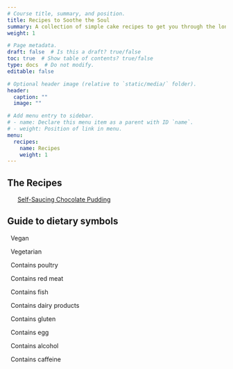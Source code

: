 ```yaml
---
# Course title, summary, and position.
title: Recipes to Soothe the Soul
summary: A collection of simple cake recipes to get you through the long days (a work-in-progress!)
weight: 1

# Page metadata.
draft: false  # Is this a draft? true/false
toc: true  # Show table of contents? true/false
type: docs  # Do not modify.
editable: false

# Optional header image (relative to `static/media/` folder).
header:
  caption: ""
  image: ""

# Add menu entry to sidebar.
# - name: Declare this menu item as a parent with ID `name`.
# - weight: Position of link in menu.
menu:
  recipes:
    name: Recipes
    weight: 1
---
```

## The Recipes

<i class="fas fa-leaf" title="Vegetarian"></i> &nbsp; <i class="fas fa-cheese" title="Contains diary products"></i> &nbsp; <i class="fas fa-bread-slice" title="Contains gluten"></i> &nbsp; [Self-Saucing Chocolate Pudding](https://www.paytonelyce.com/resource/recipes/choc-pudd/)


## Guide to dietary symbols

<i class="fas fa-seedling" title="Vegan"></i> &nbsp; Vegan

<i class="fas fa-leaf" title="Vegetarian"></i> &nbsp; Vegetarian

<i class="fas fa-kiwi-bird" title="Contains poultry"></i> &nbsp; Contains poultry

<i class="fas fa-hamburger" title="Contains red meat"></i> &nbsp; Contains red meat

<i class="fas fa-fish" title="Contains fish"></i> &nbsp; Contains fish

<i class="fas fa-cheese" title="Contains diary products"></i> &nbsp; Contains dairy products

<i class="fas fa-bread-slice" title="Contains gluten"></i> &nbsp; Contains gluten

<i class="fas fa-egg" title="Contains egg"></i> &nbsp; Contains egg

<i class="fas fa-wine-glass-alt" title="Contains alcohol"></i> &nbsp; Contains alcohol

<i class="fas fa-coffee" title="Contains caffeine"></i> &nbsp; Contains caffeine


